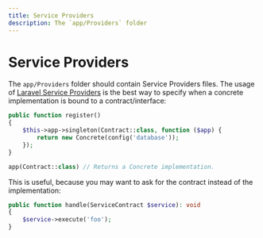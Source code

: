 ```yaml
---
title: Service Providers
description: The `app/Providers` folder
---
```


# Service Providers

The `app/Providers` folder should contain Service Providers files. The usage of
[Laravel Service Providers](https://laravel.com/docs/providers) is the best way to specify
when a concrete implementation is bound to a contract/interface:
```php
public function register()
{
    $this->app->singleton(Contract::class, function ($app) {
        return new Concrete(config('database'));
    });
}

app(Contract::class) // Returns a Concrete implementation.
```

This is useful, because you may want to ask for the contract instead of the implementation:
```php
public function handle(ServiceContract $service): void
{
    $service->execute('foo');
}
```
